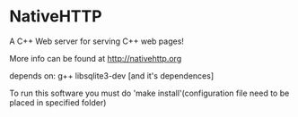 NativeHTTP
==========

A C++ Web server for serving C++ web pages!

More info can be found at http://nativehttp.org

depends on:
g++
libsqlite3-dev
[and it's dependences]

To run this software you must do 'make install'(configuration file need to be placed in specified folder)

